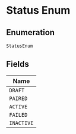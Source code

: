 
# Status Enum

## Enumeration

`StatusEnum`

## Fields

| Name |
|  --- |
| `DRAFT` |
| `PAIRED` |
| `ACTIVE` |
| `FAILED` |
| `INACTIVE` |

